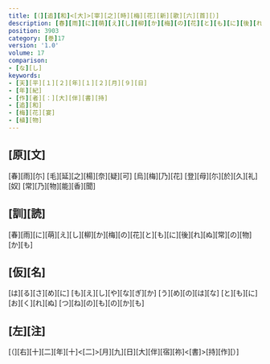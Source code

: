 ```yaml
---
title: [（][追][和]<[大]>[宰][之][時][梅][花][新][歌][六][首][）]
description: [春][雨][に][萌][え][し][柳][か][梅][の][花][と][も][に][後][れ][ぬ][常][の][物][か][も]
position: 3903
category: [巻]17
version: '1.0'
volume: 17
comparison:
- [な][し]
keywords:
- [天][平][１][２][年][１][２][月][９][日]
- [年][紀]
- [作][者][：][大][伴][書][持]
- [追][和]
- [梅][花][宴]
- [植][物]
---
```


## [原][文]

[春][雨][尓] [毛][延][之][楊][奈][疑][可] [烏][梅][乃][花] [登][母][尓][於][久][礼][奴] [常][乃][物][能][香][聞]

## [訓][読]

[春][雨][に][萌][え][し][柳][か][梅][の][花][と][も][に][後][れ][ぬ][常][の][物][か][も]

## [仮][名]

[は][る][さ][め][に] [も][え][し][や][な][ぎ][か] [う][め][の][は][な] [と][も][に][お][く][れ][ぬ] [つ][ね][の][も][の][か][も]

## [左][注]

[（][右][十][二][年][十]<[二]>[月][九][日][大][伴][宿][祢]<[書]>[持][作][）]
